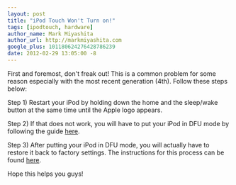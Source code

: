 ```yaml
---
layout: post
title: "iPod Touch Won't Turn on!"
tags: [ipodtouch, hardware]
author_name: Mark Miyashita
author_url: http://markmiyashita.com
google_plus: 101180624276428786239
date: 2012-02-29 13:05:00 -8
---
```


First and foremost, don't freak out! This is a common problem for some reason especially with the most recent generation (4th). Follow these steps below:

Step 1) Restart your iPod by holding down the home and the sleep/wake button at the same time until the Apple logo appears.

Step 2) If that does not work, you will have to put your iPod in DFU mode by following the guide <a href="/how-to-put-your-iphone-in-dfu-mode/">here</a>.

Step 3) After putting your iPod in DFU mode, you will actually have to restore it back to factory settings. The instructions for this process can be found <a href="/how-to-restore-your-iphone-ipod-touch-or-ipad/">here</a>.

Hope this helps you guys!
